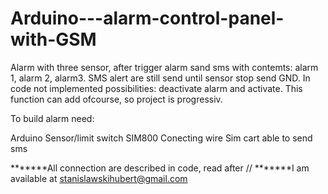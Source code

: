 # Arduino---alarm-control-panel-with-GSM
Alarm with three sensor, after trigger alarm sand sms with contemts: alarm 1, alarm 2, alarm3. SMS alert are still send until sensor stop send  GND.
In code not implemented possibilities: deactivate alarm and activate. This function can add ofcourse, so project is progressiv.

To build alarm need:

Arduino
Sensor/limit switch
SIM800
Conecting wire
Sim cart able to send sms

*******All connection are described in code, read after //
*******I am available at stanislawskihubert@gmail.com






